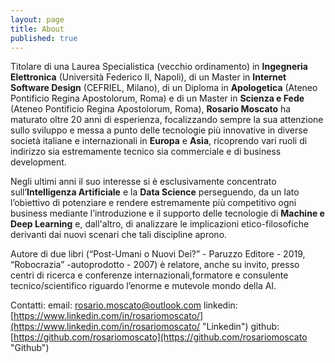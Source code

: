 ```yaml
---
layout: page
title: About
published: true
---
```


Titolare di una Laurea Specialistica (vecchio ordinamento) in **Ingegneria Elettronica** (Università Federico II, Napoli), di un Master in **Internet Software Design** (CEFRIEL, Milano), di un Diploma in **Apologetica** (Ateneo Pontificio Regina Apostolorum, Roma) e di un Master in **Scienza e Fede** (Ateneo Pontificio Regina Apostolorum, Roma), **Rosario Moscato** ha maturato oltre 20 anni di esperienza, focalizzando sempre la sua attenzione sullo sviluppo e messa a punto delle tecnologie più innovative in diverse società italiane e internazionali in **Europa** e **Asia**, ricoprendo vari ruoli di indirizzo sia estremamente tecnico sia commerciale e di business development.

Negli ultimi anni il suo interesse si è esclusivamente concentrato sull’**Intelligenza Artificiale** e la **Data Science** perseguendo, da un lato l’obiettivo di potenziare e rendere estremamente più competitivo ogni business mediante l’introduzione e il supporto delle tecnologie di **Machine e Deep Learning** e, dall'altro, di analizzare le implicazioni etico-filosofiche derivanti dai nuovi scenari che tali discipline aprono.

Autore   di   due   libri   (“Post-Umani   o   Nuovi   Dei?”   -   Paruzzo   Editore   -   2019,   “Robocrazia”   -autoprodotto - 2007) è relatore, anche su invito, presso centri di ricerca e conferenze internazionali,formatore e consulente  tecnico/scientifico riguardo l’enorme e mutevole mondo della AI.

Contatti:
email: [rosario.moscato@outlook.com](mailto:rosario.moscato@outlook.com)
linkedin: [https://www.linkedin.com/in/rosariomoscato/](https://www.linkedin.com/in/rosariomoscato/ "Linkedin")
github: [https://github.com/rosariomoscato](https://github.com/rosariomoscato "Github")
